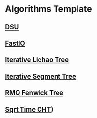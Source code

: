 # Algorithms Template

## [DSU](./DSU.md)

## [FastIO](./FastIO.md)

## [Iterative Lichao Tree](./Iterative_LichaoTree.md)

## [Iterative Segment Tree](./Iterative_SegmentTree.md)

## [RMQ Fenwick Tree](./Rmq_FenwickTree.md)

## [Sqrt Time CHT](./SqrtTime_CHT.md))